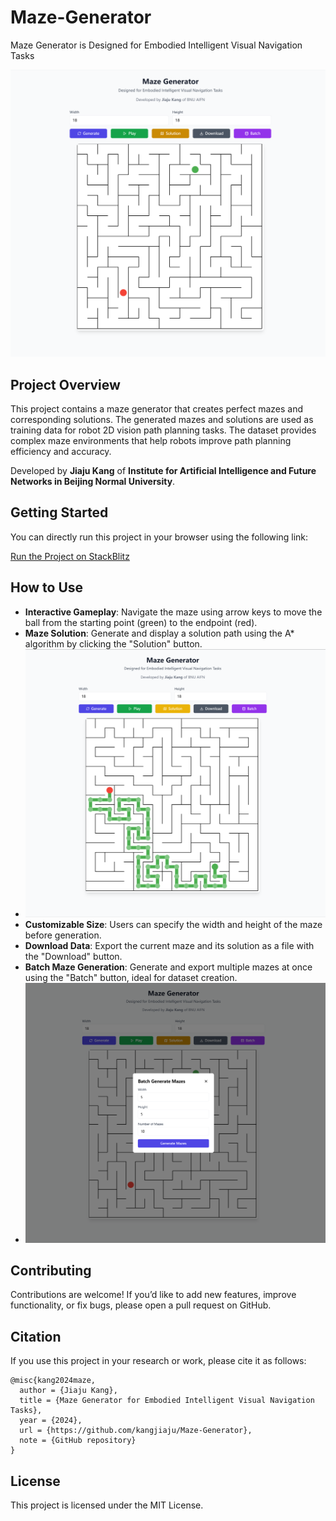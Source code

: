 # Maze-Generator
Maze Generator is Designed for Embodied Intelligent Visual Navigation Tasks

![Image Alt Text](./images/MG.png "Homepage")

## Project Overview
This project contains a maze generator that creates perfect mazes and corresponding solutions. The generated mazes and solutions are used as training data for robot 2D vision path planning tasks. The dataset provides complex maze environments that help robots improve path planning efficiency and accuracy.

Developed by **Jiaju Kang** of **Institute for Artificial Intelligence and Future Networks in Beijing Normal University**.


## Getting Started
You can directly run this project in your browser using the following link:

[Run the Project on StackBlitz](https://stackblitz.com/~/github.com/kangjiaju/Maze-Generator)

## How to Use
- **Interactive Gameplay**: Navigate the maze using arrow keys to move the ball from the starting point (green) to the endpoint (red).
- **Maze Solution**: Generate and display a solution path using the A* algorithm by clicking the "Solution" button.
- ![Image Alt Text](./images/solu.png "Solution")
- **Customizable Size**: Users can specify the width and height of the maze before generation.
- **Download Data**: Export the current maze and its solution as a file with the "Download" button.
- **Batch Maze Generation**: Generate and export multiple mazes at once using the "Batch" button, ideal for dataset creation.
-  ![Image Alt Text](./images/batch.png "Batch Download")

## Contributing
Contributions are welcome! If you’d like to add new features, improve functionality, or fix bugs, please open a pull request on GitHub.

## Citation
If you use this project in your research or work, please cite it as follows:

```
@misc{kang2024maze,
  author = {Jiaju Kang},
  title = {Maze Generator for Embodied Intelligent Visual Navigation Tasks},
  year = {2024},
  url = {https://github.com/kangjiaju/Maze-Generator},
  note = {GitHub repository}
}
```

## License
This project is licensed under the MIT License.
